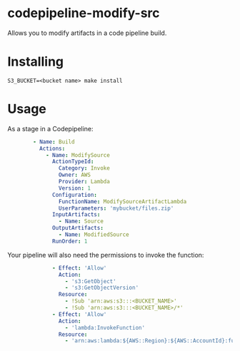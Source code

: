 # codepipeline-modify-src

Allows you to modify artifacts in a code pipeline build.

# Installing

`S3_BUCKET=<bucket name> make install`

# Usage

As a stage in a Codepipeline:

```yaml
        - Name: Build
          Actions:
            - Name: ModifySource
              ActionTypeId:
                Category: Invoke
                Owner: AWS
                Provider: Lambda
                Version: 1
              Configuration:
                FunctionName: ModifySourceArtifactLambda
                UserParameters: 'mybucket/files.zip'
              InputArtifacts:
                - Name: Source
              OutputArtifacts:
                - Name: ModifiedSource
              RunOrder: 1
```

Your pipeline will also need the permissions to invoke the function:

```yaml
              - Effect: 'Allow'
                Action:
                  - 's3:GetObject'
                  - 's3:GetObjectVersion'
                Resource:
                  - !Sub 'arn:aws:s3:::<BUCKET_NAME>'
                  - !Sub 'arn:aws:s3:::<BUCKET_NAME>/*'
              - Effect: 'Allow'
                Action:
                  - 'lambda:InvokeFunction'
                Resource:
                  - 'arn:aws:lambda:${AWS::Region}:${AWS::AccountId}:function:ModifySourceArtifactLambda'
```